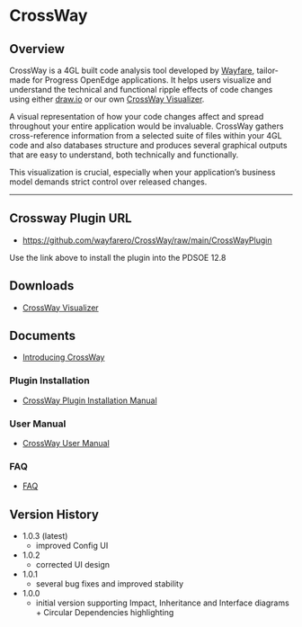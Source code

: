 # CrossWay

## Overview
CrossWay is a 4GL built code analysis tool developed by [Wayfare](https://wayfare.ro/), tailor-made for Progress OpenEdge applications. It helps users visualize and understand the technical and functional ripple effects of code changes using either [draw.io](https://www.drawio.com/) or our own [CrossWay Visualizer](https://wayfare.ro/downloads/crossway/).

A visual representation of how your code changes affect and spread throughout your entire application would be invaluable. CrossWay gathers cross-reference information from a selected suite of files within your 4GL code and also databases structure and produces several graphical outputs that are easy to understand, both technically and functionally.

This visualization is crucial, especially when your application’s business model demands strict control over released changes.


---
## Crossway Plugin URL
 - https://github.com/wayfarero/CrossWay/raw/main/CrossWayPlugin
   
Use the link above to install the plugin into the PDSOE 12.8

## Downloads
  - [CrossWay Visualizer](https://wayfare.ro/downloads/crossway/)

## Documents
  - [Introducing CrossWay](https://github.com/wayfarero/CrossWay/blob/main/doc/Introducing%20Crossway%20See%20Your%204GL%20Code%20Like%20Never%20Before.pdf)

### Plugin Installation
  - [CrossWay Plugin Installation Manual](https://github.com/wayfarero/CrossWay/blob/main/doc/CROSSWAY%20PLUGIN%20INSTALLATION.pdf)
### User Manual
  - [CrossWay User Manual](https://github.com/wayfarero/CrossWay/blob/main/doc/CROSSWAY%20USER%20MANUAL.pdf)
### FAQ
  - [FAQ](https://github.com/wayfarero/CrossWay/blob/main/doc/FAQ.pdf)

## Version History
  - 1.0.3 (latest)
    - improved Config UI
  - 1.0.2
    - corrected UI design
  - 1.0.1 
    - several bug fixes and improved stability
  - 1.0.0 
    - initial version supporting Impact, Inheritance and Interface diagrams + Circular Dependencies highlighting  





